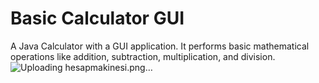 # Basic Calculator GUI
A Java Calculator with a GUI application. It performs basic mathematical operations like addition, subtraction, multiplication, and division.
![Uploading hesapmakinesi.png…]()
